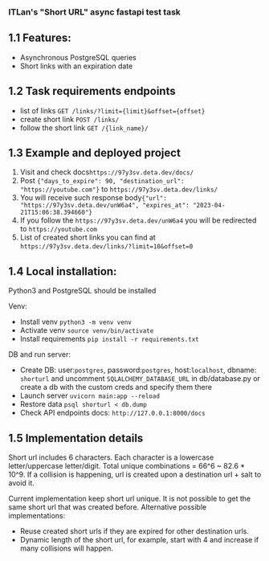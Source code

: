 ### ITLan's "Short URL" async fastapi test task

## 1.1 Features:
- Asynchronous PostgreSQL queries
- Short links with an expiration date

## 1.2 Task requirements endpoints
- list of links `GET /links/?limit={limit}&offset={offset}`
- create short link `POST /links/`
- follow the short link `GET /{link_name}/`

## 1.3 Example and deployed project

1. Visit and check docs`https://97y3sv.deta.dev/docs/`
2. Post `{"days_to_expire": 90, "destination_url": "https://youtube.com"}` to `https://97y3sv.deta.dev/links/`
3. You will receive such response body`{"url": "https://97y3sv.deta.dev/unW6a4", "expires_at": "2023-04-21T15:06:38.394660"}`
4. If you follow the `https://97y3sv.deta.dev/unW6a4` you will be redirected to `https://youtube.com`
5. List of created short links you can find at `https://97y3sv.deta.dev/links/?limit=10&offset=0`


## 1.4 Local installation:

Python3 and PostgreSQL should be installed

Venv:
- Install venv `python3 -m venv venv`
- Activate venv `source venv/bin/activate`
- Install requirements `pip install -r requirements.txt`
   
DB and run server:
- Create DB: user:`postgres`, password:`postgres`, host:`localhost`, dbname: `shorturl` and uncomment `SQLALCHEMY_DATABASE_URL` in db/database.py or create a db with the custom creds and specify them there
- Launch server `uvicorn main:app --reload`
- Restore data `psql shorturl < db.dump`
- Check API endpoints docs:  `http://127.0.0.1:8000/docs`

## 1.5 Implementation details

Short url includes 6 characters. Each character is a lowercase letter/uppercase letter/digit. Total unique combinations = 66^6 ~ 82.6 * 10^9. If a collision is happening, url is created upon a destination url + salt to avoid it.

Current implementation keep short url unique. It is not possible to get the same short url that was created before.
Alternative possible implementations:
- Reuse created short urls if they are expired for other destination urls.
- Dynamic length of the short url, for example, start with 4 and increase if many collisions will happen.